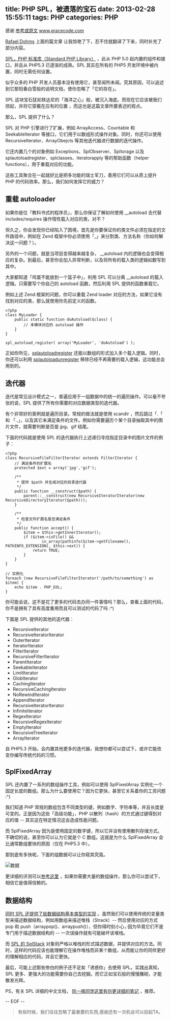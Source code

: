 title: PHP SPL，被遗落的宝石
date: 2013-02-28 15:55:11
tags: PHP
categories: PHP
---

感谢 [参考或原文](http://www.gracecode.com/posts/2965.html) www.gracecode.com

[Rafael Dohms](http://blog.rafaeldohms.com.br/2009/06/03/spl-a-hidden-gem/) 上面的篇文章 让我惊艳了下，忍不住就翻译了下来，同时补充了部分内容。

[SPL，PHP 标准库（Standard PHP Library）](http://cn.php.net/spl) ，此从 PHP 5.0 起内置的组件和接口，并且从 PHP5.3 已逐渐的成熟。SPL 其实在所有的 PHP5 开发环境中被内置，同时无需任何设置。

似乎众多的 PHP 开发人员基本没有使用它，甚至闻所未闻。究其原因，可以追述到它那阳春白雪般的说明文档，使你忽略了「它的存在」。

SPL 这块宝石犹如铁达尼的「海洋之心」般，被沉入海底。而现在它应该被我们捞起，并将它穿戴在应有的位置 ，而这也是这篇文章所要表述的观点。

那么，SPL 提供了什么？

SPL 对 PHP 引擎进行了扩展，例如 ArrayAccess、Countable 和 SeekableIterator 等接口，它们用于以数组形式操作对象。同时，你还可以使用 RecursiveIterator、ArrayObejcts 等其他迭代器进行数据的迭代操作。

它还内置几个的对象例如 Exceptions、SplObserver、Spltorage 以及 splautoloadregister、splclasses、iteratorapply 等的帮助函数（helper functions），用于重载对应的功能。

这些工具聚合在一起就好比是把多功能的瑞士军刀，善用它们可以从质上提升 PHP 的代码效率。那么，我们如何发挥它的威力？

<!-- more -->

## 重载 autoloader

如果你是位「教科书式的程序员」，那么你保证了解如何使用 __autoload 去代替 includes/requires 操作惰性载入对应的类，对不？

但久之，你会发现你已经陷入了困境，首先是你要保证你的类文件必须在指定的文件路径中，例如在 Zend 框架中你必须使用「_」来分割类、方法名称（你如何解决这一问题？）。

另外的一个问题，就是当项目变得越来越复杂， __autoload 内的逻辑也会变得相应的复杂。到最后，甚至你会加入异常判断，以及将所有的载入类的逻辑如数写到其中。

大家都知道「鸡蛋不能放到一个篮子中」，利用 SPL 可以分离 __autoload 的载入逻辑。只需要写个你自己的 autoload 函数，然后利用 SPL 提供的函数重载它。

例如上述 Zend 框架的问题，你可以重载 Zend loader 对应的方法，如果它没有找到对应的类，那么就使用你先前定义的函数。

    <?php
    class MyLoader {
        public static function doAutoload($class) {
            // 本模块对应的 autoload 操作
        }
    }

    spl_autoload_register( array('MyLoader', 'doAutoload') );


正如你所见，[splautoloadregister](http://cn2.php.net/manual/en/function.spl-autoload-register.php) 还能以数组的形式加入多个载入逻辑。同时，你还可以利用 [splautoloadunregister](http://cn2.php.net/manual/en/function.spl-autoload-unregister.php) 移除已经不再需要的载入逻辑，这功能总会用到的。

## 迭代器

迭代是常见设计模式之一，普遍应用于一组数据中的统一的遍历操作。可以毫不夸张的说，SPL 提供了所有你需要的对应数据类型的迭代器。

有个非常好的案例就是遍历目录。常规的做法就是使用 scandir ，然后跳过「.「 和 「..」，以及其它未满足条件的文件。例如你需要遍历个某个目录抽取其中的图片文件，就需要判断是否是 jpg、gif 结尾。

下面的代码就是使用 SPL 的迭代器执行上述递归寻找指定目录中的图片文件的例子：

    <?php
    class RecursiveFileFilterIterator extends FilterIterator {
        // 满足条件的扩展名
        protected $ext = array('jpg','gif');

        /**
         * 提供 $path 并生成对应的目录迭代器
         */
        public function __construct($path) {
            parent::__construct(new RecursiveIteratorIterator(new RecursiveDirectoryIterator($path)));
        }

        /**
         * 检查文件扩展名是否满足条件
         */
        public function accept() {
            $item = $this->getInnerIterator();
            if ($item->isFile() && 
                    in_array(pathinfo($item->getFilename(), PATHINFO_EXTENSION), $this->ext)) {
                return TRUE;
            }
        }
    }

    // 实例化
    foreach (new RecursiveFileFilterIterator('/path/to/something') as $item) {
        echo $item . PHP_EOL;
    }

你可能会说，这不是花了更多的代码去办同一件事情吗？那么，查看上面的代码，你不是拥有了具有高度重用而且可以测试的代码了吗 :^)

下面是 SPL 提供的其他的迭代器：

* RecursiveIterator
* RecursiveIteratorIterator
* OuterIterator
* IteratorIterator
* FilterIterator
* RecursiveFilterIterator
* ParentIterator
* SeekableIterator
* LimitIterator
* GlobIterator
* CachingIterator
* RecursiveCachingIterator
* NoRewindIterator
* AppendIterator
* RecursiveIteratorIterator
* InfiniteIterator
* RegexIterator
* RecursiveRegexIterator
* EmptyIterator
* RecursiveTreeIterator
* ArrayIterator

自 PHP5.3 开始，会内置其他更多的迭代器，我想你都可以尝试下，或许它能改变你编写传统代码的习惯。

## SplFixedArray

SPL 还内置了一系列的数组操作工具，例如可以使用 SplFixedArray 实例化一个固定长度的数组。那么为什么要使用它？因为它更快，甚至它关系着你的工资问题 :^)

我们知道 PHP 常规的数组包含不同类型的键，例如数字、字符串等，并且长度是可变的。正是因为这些「高级功能」，PHP 以散列（hash）的方式通过键得到对应的值 -- 其实这在特定情况这会造成性能问题。

而 SplFixedArray 因为是使用固定的数字键，所以它并没有使用散列存储方式。不确切的说，甚至你可以认为它就是个 C 数组。这就是为什么 SplFixedArray 会比通常数组要快的原因（仅在 PHP5.3 中）。

那到底有多快呢，下面的组数据可以让你窥其究竟。

![数据](http://files.gracecode.com/2009_11_05/02539798505b.jpg)

更详细的评测可以[参考这里](http://developer.studivz.net/2009/03/18/php-spl-data-structures-benchmark/) ，如果你需要大量的数组操作，那么你可以尝试下，相信它是值得信赖的。

## 数据结构

[同时 SPL 还提供了些数据结构基本类型的实现](http://cn2.php.net/manual/en/spl.datastructures.php) 。虽然我们可以使用传统的变量类型来描述数据结构，例如用数组来描述堆栈（Strack）-- 然后使用对应的方式 pop 和 push（arraypop()、arraypush()），但你得时刻小心，·因为毕竟它们不是专门用于描述数据结构的 -- 一次误操作就有可能破坏该堆栈。

而 [SPL 的 SplStack](http://cn2.php.net/manual/en/class.splstack.php) 对象则严格以堆栈的形式描述数据，并提供对应的方法。同时，这样的代码应该也能理解它在操作堆栈而非某个数组，从而能让你的同伴更好的理解相应的代码，并且它更快。

最后，可能上述那些惨白的例子还不足矣「诱惑你」去使用 SPL。实践出真知，SPL 更多、更强大的功能需要你自己去挖掘。而它正如宝石般的慢慢雕砌，才能散发光辉。

PS，有关 SPL 详细的中文文档， [阮一峰同学这里有份更详细的笔记](http://www.ruanyifeng.com/blog/2008/07/php_spl_notes.html) ，推荐。

-- EOF --

> 有些时候，我们往往忽略了最重要的东西,感谢还有一次机会可以拾起TA。